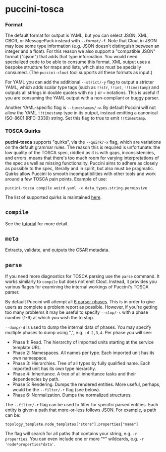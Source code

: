 puccini-tosca
=============

### Format

The default format for output is YAML, but you can select JSON, XML, CBOR, or MessagePack instead with
`--format/-f`. Note that Clout in JSON may lose some type information (e.g. JSON doesn't distinguish
between an integer and a float). For this reason we also support a "compatible JSON" format ("cjson")
that adds that type information. You would need specialized code to be able to consume this format.
XML output uses a bespoke structure for maps and lists, which also must be specially consumed.
(The `puccini-clout` tool supports all these formats as input.)

For YAML you can add the additional `--strict/-y` flag to output a stricter YAML, which adds
scalar type tags (such as `!!str`, `!!int`, `!!timestamp`) and outputs all strings in double quotes
with no `|` or `>` notations. This is useful if you are consuming the YAML output with a
non-compliant or buggy parser.

Another YAML-specific flag is `--timestamps/-w`. By default Puccini will not allow the YAML
`!!timestamp` type in its output, instead emitting a canonical ISO-8601 (RFC-3339) string.
Set this flag to true to emit `!!timestamp`.

### TOSCA Quirks

**pucini-tosca** supports "quirks", via the `--quirk/-x` flag, which are variations on the default
grammar rules. The reason this is required is unfortunate: the low quality of the TOSCA spec,
riddled as it is with gaps, inconsistencies, and errors, means that there's too much room for
varying interpretations of the spec as well as missing functionality. Puccini aims to adhere as
closely as possible to the spec, literally and in spirit, but also must be pragmatic. Quirks allow
Puccini to smooth incompatibilities with other tools and work around a few TOSCA pain points.
Example of use:

    puccini-tosca compile weird.yaml -x data_types.string.permissive

The list of supported quirks is maintained [here](../tosca/parsing/QUIRKS.md).


`compile`
---------

See the [tutorial](../TUTORIAL.md) for more detail.


`meta`
------

Extracts, validate, and outputs the CSAR metadata.


`parse`
-------

If you need more diagnostics for TOSCA parsing use the `parse` command. It works similarly to
`compile` but does not emit Clout. Instead, it provides you various flages for examining the
internal workings of Puccini's TOSCA parser.

By default Puccini will attempt all [6 parser phases](../tosca/parser/). This is in order to give
users as complete a problem report as possible. However, if you're getting too many problems it
may be useful to specify `--stop/-s` with a phase number (1-6) at which you wish the to stop.

`--dump/-d` is used to dump the internal data of phases. You may specify multiple phases to dump
using ",", e.g. `-d 2,3,4`. Per phase you will see:

* Phase 1: Read. The hierarchy of imported units starting at the service template URL.
* Phase 2: Namespaces. All names per type. Each imported unit has its own namespace.
* Phase 3: Hierarchies. Tree of all types by fully qualified name. Each imported unit has its own
  type hierarchy.
* Phase 4: Inheritance. A tree of all inheritance tasks and their dependencies by path.  
* Phase 5: Rendering. Dumps the rendered entities.
  More useful, perhaps, would be the `--filter/-r` flag (see below).
* Phase 6: Normalization. Dumps the normalized structures.

The `--filter/-r` flag can be used to filter for specific parsed entities. Each entity is given a
path that more-or-less follows JSON. For example, a path can be:

    topology_template.node_templates["store"].properties["name"]

The flag will search for all paths that contains your string, e.g. `-r properties`. You can even
include one or more "*" wildcards, e.g. `-r 'node*properties*data'`.
